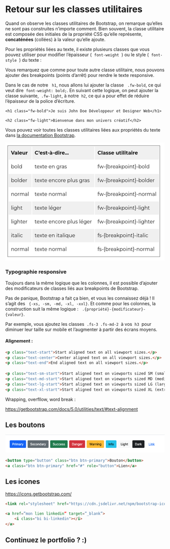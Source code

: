 # Retour sur les classes utilitaires

Quand on observe les classes utilitaires de Bootstrap, on remarque qu’elles ne sont pas construites n’importe comment. Bien souvent, la classe utilitaire est composée des initiales de la propriété CSS qu’elle représente, **concaténées** (collées) à la valeur qu’elle ajoute.

Pour les propriétés liées au texte, il existe plusieurs classes que vous pouvez utiliser pour modifier l’épaisseur (  `font-weight`  ) ou le style (  `font-style`  ) du texte :

Vous remarquez que comme pour toute autre classe utilitaire, nous pouvons ajouter des breakpoints (points d’arrêt) pour rendre le texte responsive.

Dans le cas de notre   `h1`, nous allons lui ajouter la classe   `.fw-bold`, ce qui veut dire  `font-weight: bold;`. En suivant cette logique, on peut ajouter la classe suivante,  `.fw-light`, à notre  `h2`, ce qui a pour effet de réduire l’épaisseur de la police d’écriture.

```
<h1 class="fw-bold">Je suis John Doe Développeur et Designer Web</h1>
```

```
<h2 class="fw-light">Bienvenue dans mon univers créatif</h2>
```

Vous pouvez voir toutes les classes utilitaires liées aux propriétés du texte dans [la documentation Bootstrap](https://getbootstrap.com/docs/5.0/utilities/text/#font-weight-and-italics).

![[font.png]](./img/font.png)

### Typographie responsive

Toujours dans la même logique que les colonnes, il est possible d’ajouter des modificateurs de classes liés aux breakpoints de Bootstrap.

Pas de panique, Bootstrap a fait ça bien, et vous les connaissez déjà ! Il s’agit des   `{-xs, -sm, -md, -xl, -xxl}`. Et comme pour les colonnes, la construction suit la même logique :   `.{propriété}-{modificateur}-{valeur}`.

Par exemple, vous ajoutez les classes  `.fs-3 .fs-md-2`  à vos  `h3`  pour diminuer leur taille sur mobile et l’augmenter à partir des écrans moyens.

#### Alignement :

```html
<p class="text-start">Start aligned text on all viewport sizes.</p>
<p class="text-center">Center aligned text on all viewport sizes.</p>
<p class="text-end">End aligned text on all viewport sizes.</p>

<p class="text-sm-start">Start aligned text on viewports sized SM (small) or wider.</p>
<p class="text-md-start">Start aligned text on viewports sized MD (medium) or wider.</p>
<p class="text-lg-start">Start aligned text on viewports sized LG (large) or wider.</p>
<p class="text-xl-start">Start aligned text on viewports sized XL (extra-large) or wider.</p>
```

Wrapping, overfllow, word break :

https://getbootstrap.com/docs/5.0/utilities/text/#text-alignment

## Les boutons

![[button.png]](./img/button.png)

```html
<button type="button" class="btn btn-primary">Bouton</button>
<a class="btn btn-primary" href="#" role="button">Lien</a>
```


## Les icones

https://icons.getbootstrap.com/

```html
<link rel="stylesheet" href="https://cdn.jsdelivr.net/npm/bootstrap-icons@1.5.0/font/bootstrap-icons.css">
```

```html
<a href=”mon lien linkedin” target=”_blank”>
    <i class="bi bi-linkedin"></i>
</a>
```
## Continuez le portfolio ? :)